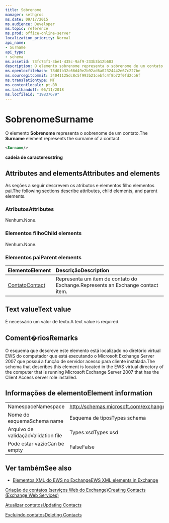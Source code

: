 ```yaml
---
title: Sobrenome
manager: sethgros
ms.date: 09/17/2015
ms.audience: Developer
ms.topic: reference
ms.prod: office-online-server
localization_priority: Normal
api_name:
- Surname
api_type:
- schema
ms.assetid: 73fc74f1-3be1-435c-9af9-233b3b12b603
description: O elemento sobrenome representa o sobrenome de um contato.
ms.openlocfilehash: 78d01b32c66d49e2b92ad6a02324442e67c227be
ms.sourcegitcommit: 34041125dc8c5f993b21cebfc4f8b72f0fd2cb6f
ms.translationtype: MT
ms.contentlocale: pt-BR
ms.lasthandoff: 06/11/2018
ms.locfileid: "19837679"
---
```

# <a name="surname"></a><span data-ttu-id="25b79-103">Sobrenome</span><span class="sxs-lookup"><span data-stu-id="25b79-103">Surname</span></span>

<span data-ttu-id="25b79-104">O elemento **Sobrenome** representa o sobrenome de um contato.</span><span class="sxs-lookup"><span data-stu-id="25b79-104">The **Surname** element represents the surname of a contact.</span></span> 
  
```xml
<Surname/>
```

 <span data-ttu-id="25b79-105">**cadeia de caracteres**</span><span class="sxs-lookup"><span data-stu-id="25b79-105">**string**</span></span>
## <a name="attributes-and-elements"></a><span data-ttu-id="25b79-106">Attributes and elements</span><span class="sxs-lookup"><span data-stu-id="25b79-106">Attributes and elements</span></span>

<span data-ttu-id="25b79-107">As seções a seguir descrevem os atributos e elementos filho elementos pai.</span><span class="sxs-lookup"><span data-stu-id="25b79-107">The following sections describe attributes, child elements, and parent elements.</span></span>
  
### <a name="attributes"></a><span data-ttu-id="25b79-108">Atributos</span><span class="sxs-lookup"><span data-stu-id="25b79-108">Attributes</span></span>

<span data-ttu-id="25b79-109">Nenhum.</span><span class="sxs-lookup"><span data-stu-id="25b79-109">None.</span></span>
  
### <a name="child-elements"></a><span data-ttu-id="25b79-110">Elementos filho</span><span class="sxs-lookup"><span data-stu-id="25b79-110">Child elements</span></span>

<span data-ttu-id="25b79-111">Nenhum.</span><span class="sxs-lookup"><span data-stu-id="25b79-111">None.</span></span>
  
### <a name="parent-elements"></a><span data-ttu-id="25b79-112">Elementos pai</span><span class="sxs-lookup"><span data-stu-id="25b79-112">Parent elements</span></span>

|<span data-ttu-id="25b79-113">**Elemento**</span><span class="sxs-lookup"><span data-stu-id="25b79-113">**Element**</span></span>|<span data-ttu-id="25b79-114">**Descrição**</span><span class="sxs-lookup"><span data-stu-id="25b79-114">**Description**</span></span>|
|:-----|:-----|
|[<span data-ttu-id="25b79-115">Contato</span><span class="sxs-lookup"><span data-stu-id="25b79-115">Contact</span></span>](contact.md) <br/> |<span data-ttu-id="25b79-116">Representa um item de contato do Exchange.</span><span class="sxs-lookup"><span data-stu-id="25b79-116">Represents an Exchange contact item.</span></span>  <br/> |
   
## <a name="text-value"></a><span data-ttu-id="25b79-117">Text value</span><span class="sxs-lookup"><span data-stu-id="25b79-117">Text value</span></span>

<span data-ttu-id="25b79-118">É necessário um valor de texto.</span><span class="sxs-lookup"><span data-stu-id="25b79-118">A text value is required.</span></span>
  
## <a name="remarks"></a><span data-ttu-id="25b79-119">Coment�rios</span><span class="sxs-lookup"><span data-stu-id="25b79-119">Remarks</span></span>

<span data-ttu-id="25b79-120">O esquema que descreve este elemento está localizado no diretório virtual EWS do computador que está executando o Microsoft Exchange Server 2007 que possui a função de servidor acesso para cliente instalada.</span><span class="sxs-lookup"><span data-stu-id="25b79-120">The schema that describes this element is located in the EWS virtual directory of the computer that is running Microsoft Exchange Server 2007 that has the Client Access server role installed.</span></span>
  
## <a name="element-information"></a><span data-ttu-id="25b79-121">Informações de elemento</span><span class="sxs-lookup"><span data-stu-id="25b79-121">Element information</span></span>

|||
|:-----|:-----|
|<span data-ttu-id="25b79-122">Namespace</span><span class="sxs-lookup"><span data-stu-id="25b79-122">Namespace</span></span>  <br/> |http://schemas.microsoft.com/exchange/services/2006/types  <br/> |
|<span data-ttu-id="25b79-123">Nome do esquema</span><span class="sxs-lookup"><span data-stu-id="25b79-123">Schema name</span></span>  <br/> |<span data-ttu-id="25b79-124">Esquema de tipos</span><span class="sxs-lookup"><span data-stu-id="25b79-124">Types schema</span></span>  <br/> |
|<span data-ttu-id="25b79-125">Arquivo de validação</span><span class="sxs-lookup"><span data-stu-id="25b79-125">Validation file</span></span>  <br/> |<span data-ttu-id="25b79-126">Types.xsd</span><span class="sxs-lookup"><span data-stu-id="25b79-126">Types.xsd</span></span>  <br/> |
|<span data-ttu-id="25b79-127">Pode estar vazio</span><span class="sxs-lookup"><span data-stu-id="25b79-127">Can be empty</span></span>  <br/> |<span data-ttu-id="25b79-128">False</span><span class="sxs-lookup"><span data-stu-id="25b79-128">False</span></span>  <br/> |
   
## <a name="see-also"></a><span data-ttu-id="25b79-129">Ver também</span><span class="sxs-lookup"><span data-stu-id="25b79-129">See also</span></span>



- [<span data-ttu-id="25b79-130">Elementos XML do EWS no Exchange</span><span class="sxs-lookup"><span data-stu-id="25b79-130">EWS XML elements in Exchange</span></span>](ews-xml-elements-in-exchange.md)


[<span data-ttu-id="25b79-131">Criação de contatos (serviços Web do Exchange)</span><span class="sxs-lookup"><span data-stu-id="25b79-131">Creating Contacts (Exchange Web Services)</span></span>](http://msdn.microsoft.com/library/4845917e-70d1-481c-bbd7-011ec6571789%28Office.15%29.aspx)
  
[<span data-ttu-id="25b79-132">Atualizar contatos</span><span class="sxs-lookup"><span data-stu-id="25b79-132">Updating Contacts</span></span>](http://msdn.microsoft.com/library/9a865953-b94a-4229-b632-2dee433314be%28Office.15%29.aspx)
  
[<span data-ttu-id="25b79-133">Excluindo contatos</span><span class="sxs-lookup"><span data-stu-id="25b79-133">Deleting Contacts</span></span>](http://msdn.microsoft.com/library/fcc3dc84-cd3e-455e-a1a7-ae6921c9b588%28Office.15%29.aspx)

